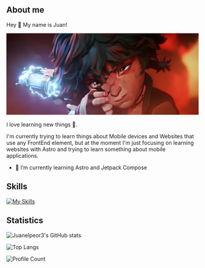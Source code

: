 ## About me

Hey 👋 My name is Juan!

![background](media/background.jpg)

I love learning new things 👀.

I'm currently trying to learn things about Mobile devices and Websites that use any FrontEnd element, but at the moment I'm just focusing on learning websites with Astro and trying to learn something about mobile applications.

- 🌱 I’m currently learning Astro and Jetpack Compose


## Skills

[![My Skills](https://skillicons.dev/icons?i=js,html,css,astro,tailwind,svelte,nodejs,npm,kotlin,sqlite,java,bash,git,github,md,linux,raspberrypi,ubuntu,vscode,docker&perline=10)](https://skillicons.dev)

## Statistics

![Juanelpeor3's GitHub stats](https://github-readme-stats.vercel.app/api?username=Juanelpeor3&show_icons=true&theme=dracula)

![Top Langs](https://github-readme-stats.vercel.app/api/top-langs/?username=Juanelpeor3&layout=donut&theme=dracula)

![Profile Count](https://komarev.com/ghpvc/?username=Juanelpeor3&abbreviated=true&style=pixel&label=Profile+views)
